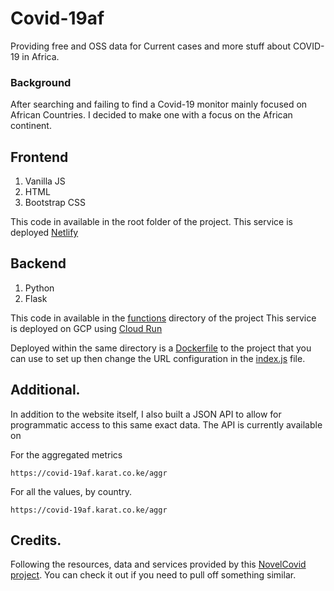 # Covid-19af 

Providing free and OSS data for Current cases and more stuff about COVID-19 in Africa.

### Background
After searching and failing to find a Covid-19 monitor mainly focused on African Countries. I decided to make one with a focus on the African continent.


## Frontend
1. Vanilla JS 
2. HTML
3. Bootstrap CSS

This code in available in the root folder of the project.
This service is deployed [Netlify](https://netlify.com)


## Backend
1. Python
2. Flask

This code in available in the [functions](https://github.com/brianraila/covid-19-africa/tree/master/functions) directory of the project 
This service is deployed on GCP using [Cloud Run](https://console.cloud.google.com/run)

Deployed within the same directory is a [Dockerfile](https://github.com/brianraila/covid-19-africa/blob/master/functions/Dockerfile) to the project that you can use to set up then change the URL configuration in the [index.js](https://github.com/brianraila/covid-19-africa/blob/master/index.js) file.

## Additional.

In addition to the website itself, I also built a JSON API to allow for programmatic access to this same exact data.
The API is currently available on 

For the aggregated metrics 

    https://covid-19af.karat.co.ke/aggr
    
For all the values, by country.

    https://covid-19af.karat.co.ke/aggr

    
 ## Credits.
 Following the resources, data and services provided by this [NovelCovid project](https://github.com/novelcovid/api).
 You can check it out if you need to pull off something similar.
 
